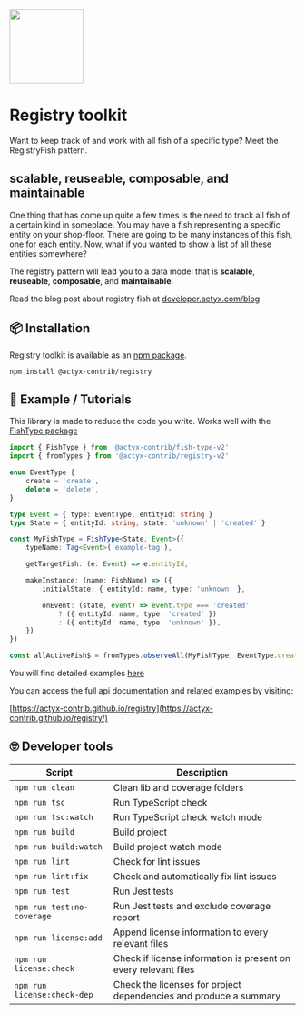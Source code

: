 <img width="130px" src="https://raw.githubusercontent.com/actyx-contrib/registry/master/registry-icon.png?token=AATHWQKVWIHXWZACE2TBV3264QIVK">

# Registry toolkit

Want to keep track of and work with all fish of a specific type? Meet the RegistryFish pattern.

## scalable, reuseable, composable, and maintainable

One thing that has come up quite a few times is the need to track all fish of a certain kind in someplace. You may have a fish representing a specific entity on your shop-floor. There are going to be many instances of this fish, one for each entity. Now, what if you wanted to show a list of all these entities somewhere?

The registry pattern will lead you to a data model that is **scalable**, **reuseable**, **composable**, and **maintainable**.

Read the blog post about registry fish at [developer.actyx.com/blog](https://developer.actyx.com/blog/2020/06/15/registry-fishes)

## 📦 Installation

Registry toolkit is available as an [npm package](https://www.npmjs.com/package/@actyx-contrib/registry).

```shell
npm install @actyx-contrib/registry
```

## 📖 Example / Tutorials

This library is made to reduce the code you write.
Works well with the [FishType package](https://github.com/actyx-contrib/fish-type)

```typescript
import { FishType } from '@actyx-contrib/fish-type-v2'
import { fromTypes } from '@actyx-contrib/registry-v2'

enum EventType {
    create = 'create',
    delete = 'delete',
}

type Event = { type: EventType, entityId: string }
type State = { entityId: string, state: 'unknown' | 'created' }

const MyFishType = FishType<State, Event>({
    typeName: Tag<Event>('example-tag'),

    getTargetFish: (e: Event) => e.entityId,

    makeInstance: (name: FishName) => ({
        initialState: { entityId: name, type: 'unknown' },

        onEvent: (state, event) => event.type === 'created'
            ? ({ entityId: name, type: 'created' })
            : ({ entityId: name, type: 'unknown' }),
    })
})

const allActiveFish$ = fromTypes.observeAll(MyFishType, EventType.create, EventType.delete)
```

You will find detailed examples [here](https://github.com/actyx-contrib/registry/tree/master/example)

You can access the full api documentation and related examples by visiting:

[https://actyx-contrib.github.io/registry](https://actyx-contrib.github.io/registry/)

## 🤓 Developer tools

| Script | Description  |
|---|---|
| `npm run clean` | Clean lib and coverage folders |
| `npm run tsc` | Run TypeScript check |
| `npm run tsc:watch` | Run TypeScript check watch mode |
| `npm run build` | Build project |
| `npm run build:watch` | Build project watch mode |
| `npm run lint` | Check for lint issues |
| `npm run lint:fix` | Check and automatically fix lint issues |
| `npm run test` | Run Jest tests |
| `npm run test:no-coverage` | Run Jest tests and exclude coverage report |
| `npm run license:add` | Append license information to every relevant files |
| `npm run license:check` | Check if license information is present on every relevant files |
| `npm run license:check-dep` | Check the licenses for project dependencies and produce a summary |
